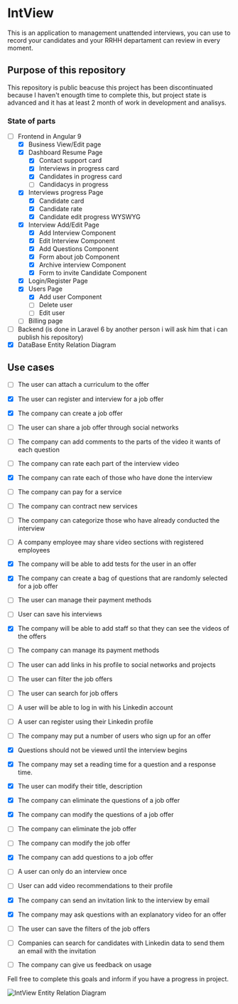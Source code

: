 # IntView
This is an application to management unattended interviews, you can use to record your candidates and your RRHH departament can review in every moment.

## Purpose of this repository
This repository is public beacuse this project has been discontinuated because I haven't enougth time to complete this, but project state is advanced and it has at least 2 month of work in development and analisys.

### State of parts
- [ ] Frontend in Angular 9 
  - [x] Business View/Edit page
  - [x] Dashboard Resume Page
    - [x] Contact support card
    - [x] Interviews in progress card
    - [x] Candidates in progress card
    - [ ] Candidacys in progress
  - [x] Interviews progress Page 
    - [x] Candidate card
    - [x] Candidate rate
    - [x] Candidate edit progress WYSWYG
  - [x] Interview Add/Edit Page
    - [x] Add Interview Component
    - [x] Edit Interview Component
    - [x] Add Questions Component  
    - [x] Form about job Component
    - [x] Archive interview Component
    - [x] Form to invite Candidate Component
  - [x] Login/Register Page
  - [x] Users Page
    - [x] Add user Component  
    - [ ] Delete user
    - [ ] Edit user
  - [ ] Billing page
- [ ] Backend (is done in Laravel 6 by another person i will ask him that i can publish his repository)
- [x] DataBase Entity Relation Diagram

## Use cases 

- [ ] The user can attach a curriculum to the offer
- [x] The user can register and interview for a job offer
- [x] The company can create a job offer
- [ ] The user can share a job offer through social networks
- [ ] The company can add comments to the parts of the video it wants of each question
- [ ] The company can rate each part of the interview video
- [x] The company can rate each of those who have done the interview
- [ ] The company can pay for a service
- [ ] The company can contract new services
- [ ] The company can categorize those who have already conducted the interview
- [ ] A company employee may share video sections with registered employees
- [x] The company will be able to add tests for the user in an offer
- [x] The company can create a bag of questions that are randomly selected for a job offer
- [ ] The user can manage their payment methods
- [ ] User can save his interviews
- [x] The company will be able to add staff so that they can see the videos of the offers
- [ ] The company can manage its payment methods
- [ ] The user can add links in his profile to social networks and projects
- [ ] The user can filter the job offers
- [ ] The user can search for job offers
- [ ] A user will be able to log in with his Linkedin account
- [ ] A user can register using their Linkedin profile
- [ ] The company may put a number of users who sign up for an offer
- [x] Questions should not be viewed until the interview begins
- [x] The company may set a reading time for a question and a response time.
- [x] The user can modify their title, description
- [x] The company can eliminate the questions of a job offer
- [x] The company can modify the questions of a job offer
- [ ] The company can eliminate the job offer
- [ ] The company can modify the job offer
- [x] The company can add questions to a job offer
- [ ] A user can only do an interview once
- [ ] User can add video recommendations to their profile
- [x] The company can send an invitation link to the interview by email
- [x] The company may ask questions with an explanatory video for an offer
- [ ] The user can save the filters of the job offers
- [ ] Companies can search for candidates with Linkedin data to send them an email with the invitation
- [ ] The company can give us feedback on usage


Fell free to complete this goals and inform if you have a progress in project.


![IntView Entity Relation Diagram](https://user-images.githubusercontent.com/5222620/136692502-0a844eed-bd22-465c-9ac5-45aad9e86057.png)
